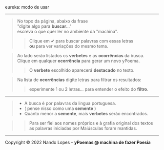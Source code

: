 eureka: modo de usar
___
> No topo da página, abaixo da frase  
> "digite algo para **buscar**..."  
> escreva o que quer ler no ambiente da "machina".  
>  
>> Clique em ✔ para buscar palavras com essas letras  
>> **ou** para ver variações do mesmo tema.  

> Ao lado serão listados os **verbetes** e as **ocorrências** da busca.  
> Clique em qualquer **ocorrência** para gerar um novo yPoema.  
>> O **verbete** escolhido aparecerá **destacado** no texto.  
  
> Na lista de **ocorrências** digite letras para filtrar os resultados:  
>> experimente 1 ou 2 letras... para entender o efeito do **filtro**.
  ___
> - A busca é por palavras da lingua portuguesa.  
> - ( pense nisso como uma **semente** )  
> - Quanto menor a **semente**, mais **verbetes** serão encontrados.  

>> Para ser fiel aos nomes próprios e à grafia original dos textos  
>> as palavras iniciadas por Maiúsculas foram mantidas.  
___
Copyright © 2022 Nando Lopes - **yPoemas @ machina de fazer Poesia**
